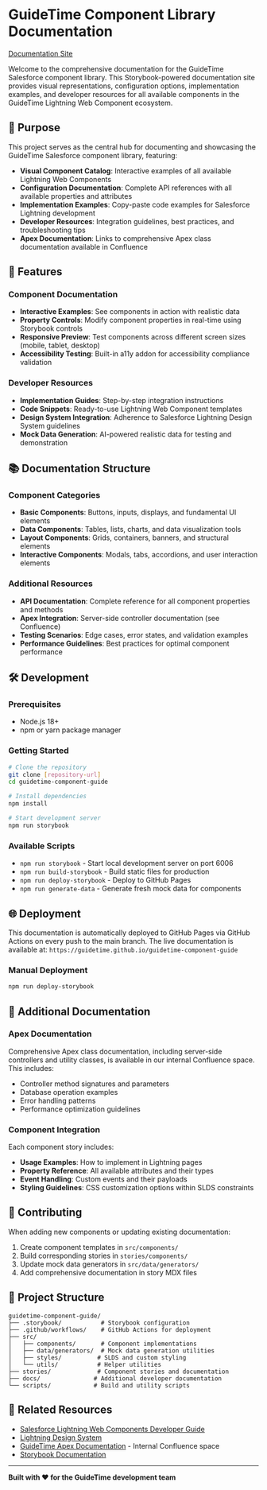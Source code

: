 # GuideTime Component Library Documentation

[Documentation Site](https://guidetime.github.io/guidetime-component-guide)

Welcome to the comprehensive documentation for the GuideTime Salesforce component library. This Storybook-powered documentation site provides visual representations, configuration options, implementation examples, and developer resources for all available components in the GuideTime Lightning Web Component ecosystem.

## 🎯 Purpose

This project serves as the central hub for documenting and showcasing the GuideTime Salesforce component library, featuring:

- **Visual Component Catalog**: Interactive examples of all available Lightning Web Components
- **Configuration Documentation**: Complete API references with all available properties and attributes
- **Implementation Examples**: Copy-paste code examples for Salesforce Lightning development
- **Developer Resources**: Integration guidelines, best practices, and troubleshooting tips
- **Apex Documentation**: Links to comprehensive Apex class documentation available in Confluence

## 🚀 Features

### Component Documentation
- **Interactive Examples**: See components in action with realistic data
- **Property Controls**: Modify component properties in real-time using Storybook controls
- **Responsive Preview**: Test components across different screen sizes (mobile, tablet, desktop)
- **Accessibility Testing**: Built-in a11y addon for accessibility compliance validation

### Developer Resources
- **Implementation Guides**: Step-by-step integration instructions
- **Code Snippets**: Ready-to-use Lightning Web Component templates
- **Design System Integration**: Adherence to Salesforce Lightning Design System guidelines
- **Mock Data Generation**: AI-powered realistic data for testing and demonstration

## 📚 Documentation Structure

### Component Categories
- **Basic Components**: Buttons, inputs, displays, and fundamental UI elements
- **Data Components**: Tables, lists, charts, and data visualization tools
- **Layout Components**: Grids, containers, banners, and structural elements
- **Interactive Components**: Modals, tabs, accordions, and user interaction elements

### Additional Resources
- **API Documentation**: Complete reference for all component properties and methods
- **Apex Integration**: Server-side controller documentation (see Confluence)
- **Testing Scenarios**: Edge cases, error states, and validation examples
- **Performance Guidelines**: Best practices for optimal component performance

## 🛠️ Development

### Prerequisites
- Node.js 18+
- npm or yarn package manager

### Getting Started
```bash
# Clone the repository
git clone [repository-url]
cd guidetime-component-guide

# Install dependencies
npm install

# Start development server
npm run storybook
```

### Available Scripts
- `npm run storybook` - Start local development server on port 6006
- `npm run build-storybook` - Build static files for production
- `npm run deploy-storybook` - Deploy to GitHub Pages
- `npm run generate-data` - Generate fresh mock data for components

## 🌐 Deployment

This documentation is automatically deployed to GitHub Pages via GitHub Actions on every push to the main branch. The live documentation is available at: `https://guidetime.github.io/guidetime-component-guide`

### Manual Deployment
```bash
npm run deploy-storybook
```

## 📖 Additional Documentation

### Apex Documentation
Comprehensive Apex class documentation, including server-side controllers and utility classes, is available in our internal Confluence space. This includes:
- Controller method signatures and parameters
- Database operation examples
- Error handling patterns
- Performance optimization guidelines

### Component Integration
Each component story includes:
- **Usage Examples**: How to implement in Lightning pages
- **Property Reference**: All available attributes and their types
- **Event Handling**: Custom events and their payloads
- **Styling Guidelines**: CSS customization options within SLDS constraints

## 🤝 Contributing

When adding new components or updating existing documentation:

1. Create component templates in `src/components/`
2. Build corresponding stories in `stories/components/`
3. Update mock data generators in `src/data/generators/`
4. Add comprehensive documentation in story MDX files

## 📁 Project Structure

```
guidetime-component-guide/
├── .storybook/           # Storybook configuration
├── .github/workflows/    # GitHub Actions for deployment
├── src/
│   ├── components/       # Component implementations
│   ├── data/generators/  # Mock data generation utilities
│   ├── styles/          # SLDS and custom styling
│   └── utils/           # Helper utilities
├── stories/             # Component stories and documentation
├── docs/               # Additional developer documentation
└── scripts/            # Build and utility scripts
```

## 🔗 Related Resources

- [Salesforce Lightning Web Components Developer Guide](https://developer.salesforce.com/docs/component-library/documentation/en/lwc)
- [Lightning Design System](https://www.lightningdesignsystem.com/)
- [GuideTime Apex Documentation](https://guidetime.atlassian.net/wiki/spaces/GT/overview) - Internal Confluence space
- [Storybook Documentation](https://storybook.js.org/docs)

---

**Built with ❤️ for the GuideTime development team**
